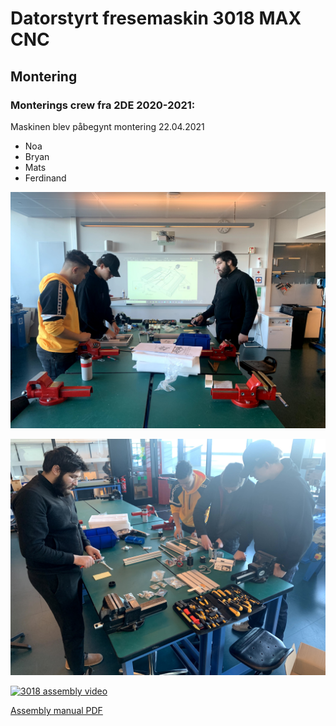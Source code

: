 # Datorstyrt fresemaskin 3018 MAX CNC


## Montering

### Monterings crew fra 2DE 2020-2021:

Maskinen blev påbegynt montering 22.04.2021

* Noa
* Bryan
* Mats
* Ferdinand

![montering2](img/montering1.jpg)

![montering2](img/montering2.jpg)

[![3018 assembly video](http://img.youtube.com/vi/l4cpBdhWzJc/0.jpg)](http://www.youtube.com/watch?v=l4cpBdhWzJc "3018 assembly video")

[Assembly manual PDF](Manualer/User_manual.pdf)